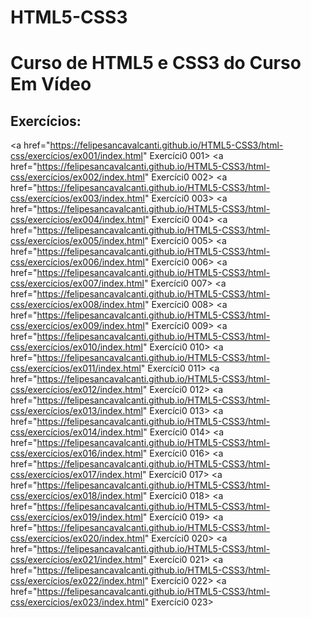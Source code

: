 # HTML5-CSS3
 <h1>Curso de HTML5 e CSS3 do Curso Em Vídeo</h1>

<h2>Exercícios:</h2>

<a href="https://felipesancavalcanti.github.io/HTML5-CSS3/html-css/exercícios/ex001/index.html" Exercíci0 001>
<a href="https://felipesancavalcanti.github.io/HTML5-CSS3/html-css/exercícios/ex002/index.html" Exercíci0 002>
<a href="https://felipesancavalcanti.github.io/HTML5-CSS3/html-css/exercícios/ex003/index.html" Exercíci0 003>
<a href="https://felipesancavalcanti.github.io/HTML5-CSS3/html-css/exercícios/ex004/index.html" Exercíci0 004>
<a href="https://felipesancavalcanti.github.io/HTML5-CSS3/html-css/exercícios/ex005/index.html" Exercíci0 005>
<a href="https://felipesancavalcanti.github.io/HTML5-CSS3/html-css/exercícios/ex006/index.html" Exercíci0 006>
<a href="https://felipesancavalcanti.github.io/HTML5-CSS3/html-css/exercícios/ex007/index.html" Exercíci0 007>
<a href="https://felipesancavalcanti.github.io/HTML5-CSS3/html-css/exercícios/ex008/index.html" Exercíci0 008>
<a href="https://felipesancavalcanti.github.io/HTML5-CSS3/html-css/exercícios/ex009/index.html" Exercíci0 009>
<a href="https://felipesancavalcanti.github.io/HTML5-CSS3/html-css/exercícios/ex010/index.html" Exercíci0 010>
<a href="https://felipesancavalcanti.github.io/HTML5-CSS3/html-css/exercícios/ex011/index.html" Exercíci0 011>
<a href="https://felipesancavalcanti.github.io/HTML5-CSS3/html-css/exercícios/ex012/index.html" Exercíci0 012>
<a href="https://felipesancavalcanti.github.io/HTML5-CSS3/html-css/exercícios/ex013/index.html" Exercíci0 013>
<a href="https://felipesancavalcanti.github.io/HTML5-CSS3/html-css/exercícios/ex014/index.html" Exercíci0 014>
<a href="https://felipesancavalcanti.github.io/HTML5-CSS3/html-css/exercícios/ex016/index.html" Exercíci0 016>
<a href="https://felipesancavalcanti.github.io/HTML5-CSS3/html-css/exercícios/ex017/index.html" Exercíci0 017>
<a href="https://felipesancavalcanti.github.io/HTML5-CSS3/html-css/exercícios/ex018/index.html" Exercíci0 018>
<a href="https://felipesancavalcanti.github.io/HTML5-CSS3/html-css/exercícios/ex019/index.html" Exercíci0 019>
<a href="https://felipesancavalcanti.github.io/HTML5-CSS3/html-css/exercícios/ex020/index.html" Exercíci0 020>
<a href="https://felipesancavalcanti.github.io/HTML5-CSS3/html-css/exercícios/ex021/index.html" Exercíci0 021>
<a href="https://felipesancavalcanti.github.io/HTML5-CSS3/html-css/exercícios/ex022/index.html" Exercíci0 022>
<a href="https://felipesancavalcanti.github.io/HTML5-CSS3/html-css/exercícios/ex023/index.html" Exercíci0 023>
